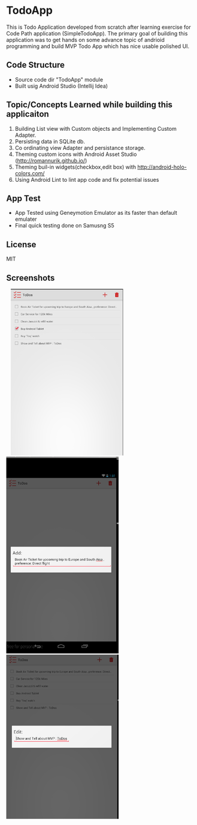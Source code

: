 TodoApp
====================
This is Todo Application developed from scratch after learning exercise for Code Path application (SimpleTodoApp).
The primary goal of building this application was to get hands on some advance topic of andrioid programming and build MVP Todo App which has nice usable polished UI.

Code Structure
-----------
* Source code dir "TodoApp" module
* Built usig Android Studio (Intellij Idea)

Topic/Concepts Learned while building this applicaiton
--------------
1. Building List view with Custom objects and Implementing Custom Adapter.
2. Persisting data in SQLite db.
3. Co ordinating view Adapter and persistance storage.
4. Theming custom icons with Android Asset Studio (http://romannurik.github.io/)
5. Theming buil-in widgets(checkbox,edit box) with http://android-holo-colors.com/
6. Using Android Lint to lint app code and fix potential issues

App Test
--------------
* App Tested using Geneymotion Emulator as its faster than default emulater
* Final quick testing done on Samusng S5


License
----
MIT

Screenshots
------------
&nbsp;&nbsp;
<img src="https://raw.githubusercontent.com/rutvijkumarshah/codepath_application/master/screeshots/TodoApp/AllTasks.PNG" width="300"/>
&nbsp;&nbsp;
<img src="https://raw.githubusercontent.com/rutvijkumarshah/codepath_application/master/screeshots/TodoApp/AddTask.PNG" width="300"/>
&nbsp;&nbsp;
<img src="https://raw.githubusercontent.com/rutvijkumarshah/codepath_application/master/screeshots/TodoApp/EditTask.PNG" width="300"/>

